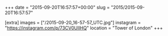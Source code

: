 +++
date = "2015-09-20T16:57:57+00:00"
slug = "2015/2015-09-20T16:57:57"

[extra]
images = ["/2015-09-20_16-57-57_UTC.jpg"]
instagram = "https://instagram.com/p/73CV0UIIHQ"
location = "Tower of London"
+++
